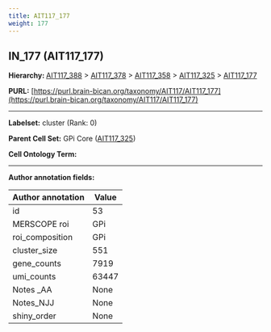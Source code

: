 ```yaml
---
title: AIT117_177
weight: 177
---
```

## IN_177 (AIT117_177)
<b>Hierarchy: </b>
[AIT117_388](../AIT117_388) >
[AIT117_378](../AIT117_378) >
[AIT117_358](../AIT117_358) >
[AIT117_325](../AIT117_325) >
[AIT117_177](../AIT117_177)

**PURL:** [https://purl.brain-bican.org/taxonomy/AIT117/AIT117_177](https://purl.brain-bican.org/taxonomy/AIT117/AIT117_177)

---


**Labelset:** cluster (Rank: 0)

**Parent Cell Set:** GPi Core ([AIT117_325](../AIT117_325))



**Cell Ontology Term:** 

[MARKER GENES.]: #


---

[TRANSFERRED ANNOTATIONS.]: #


[AUTHOR ANNOTATION FIELDS.]: #


**Author annotation fields:**

| Author annotation | Value |
|-------------------|-------|
|id|53|
|MERSCOPE roi|GPi|
|roi_composition|GPi|
|cluster_size|551|
|gene_counts|7919|
|umi_counts|63447|
|Notes _AA|None|
|Notes_NJJ|None|
|shiny_order|None|
